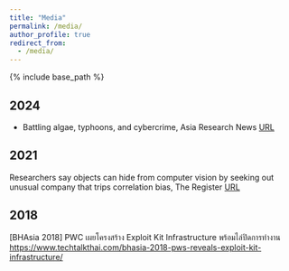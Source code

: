 ```yaml
---
title: "Media"
permalink: /media/
author_profile: true
redirect_from: 
  - /media/
---
```

{% include base_path %}

## 2024
* Battling algae, typhoons, and cybercrime, Asia Research News [URL](https://www.asiaresearchnews.com/content/battling-algae-typhoons-and-cybercrime)

## 2021
Researchers say objects can hide from computer vision by seeking out unusual company that trips correlation bias, The Register [URL](https://www.theregister.com/2021/05/07/computer_vision_correlation_bias/)


## 2018 
[BHAsia 2018] PWC เผยโครงสร้าง Exploit Kit Infrastructure พร้อมไล่ปิดการทำงาน https://www.techtalkthai.com/bhasia-2018-pws-reveals-exploit-kit-infrastructure/